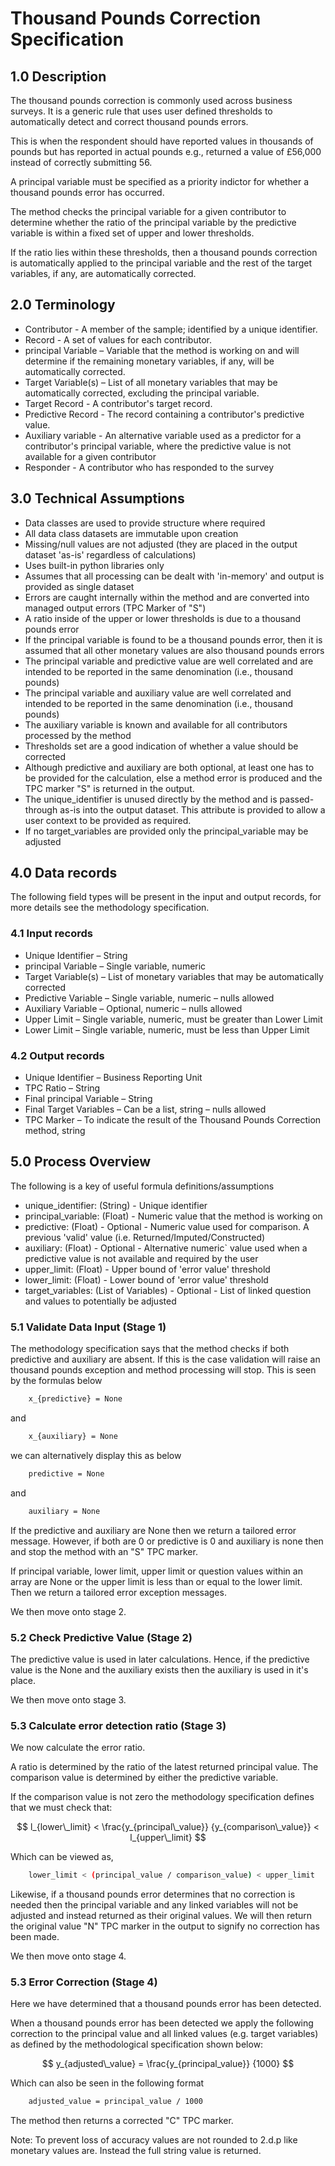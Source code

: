 # Thousand Pounds Correction Specification

## 1.0 Description

The thousand pounds correction is commonly used across business surveys.
It is a generic rule that uses user defined thresholds to automatically
detect and correct thousand pounds errors.

This is when the respondent should have reported values in thousands of
pounds but has reported in actual pounds e.g., returned a value of
£56,000 instead of correctly submitting 56.

A principal variable must be specified as a priority indictor for whether
a thousand pounds error has occurred.

The method checks the principal variable for a given contributor to
determine whether the ratio of the principal variable by the predictive
variable is within a fixed set of upper and lower thresholds.

If the ratio lies within these thresholds, then a thousand pounds
correction is automatically applied to the principal variable and the rest
of the target variables, if any, are automatically corrected.

## 2.0 Terminology

* Contributor - A member of the sample; identified by a unique identifier.
* Record - A set of values for each contributor.
* principal Variable – Variable that the method is working on and will
determine if the remaining monetary variables, if any, will be
automatically corrected.
* Target Variable(s) – List of all monetary variables that may be
automatically corrected, excluding the principal variable.
* Target Record - A contributor's target record.
* Predictive Record - The record containing a contributor's predictive value.
* Auxiliary variable - An alternative variable used as a predictor for a
contributor's principal variable, where the predictive value is not available
for a given contributor
* Responder - A contributor who has responded to the survey

## 3.0 Technical Assumptions

* Data classes are used to provide structure where required
* All data class datasets are immutable upon creation
* Missing/null values are not adjusted (they are placed in the output dataset
'as-is' regardless of calculations)
* Uses built-in python libraries only
* Assumes that all processing can be dealt with 'in-memory' and output is
provided as single dataset
* Errors are caught internally within the method and are converted into managed
output errors (TPC Marker of "S")
* A ratio inside of the upper or lower thresholds is due to a thousand
pounds error
* If the principal variable is found to be a thousand pounds error, then it is
assumed that all other monetary values are also thousand pounds errors
* The principal variable and predictive value are well correlated and are
intended to be reported in the same denomination (i.e., thousand pounds)
* The principal variable and auxiliary value are well correlated and intended
to be reported in the same denomination (i.e., thousand pounds)
* The auxiliary variable is known and available for all contributors processed
by the method
* Thresholds set are a good indication of whether a value should be corrected
* Although predictive and auxiliary are both optional, at least one has to be
provided for the calculation, else a method error is produced and the TPC
marker "S" is returned in the output.
* The unique_identifier is unused directly by the method and is passed-through
as-is into the output dataset. This attribute is provided to allow a user
context to be provided as required.
* If no target_variables are provided only the principal_variable may
be adjusted

## 4.0 Data records

The following field types will be present in the input and
output records, for more details see the methodology specification.

### 4.1 Input records

* Unique Identifier – String
* principal Variable – Single variable, numeric
* Target Variable(s) – List of monetary variables that may be automatically corrected
* Predictive Variable – Single variable, numeric – nulls allowed
* Auxiliary Variable – Optional, numeric – nulls allowed
* Upper Limit – Single variable, numeric, must be greater than Lower Limit
* Lower Limit – Single variable, numeric, must be less than Upper Limit

### 4.2 Output records

* Unique Identifier – Business Reporting Unit
* TPC Ratio – String
* Final principal Variable – String
* Final Target Variables – Can be a list, string – nulls allowed
* TPC Marker – To indicate the result of the Thousand Pounds Correction
method, string

## 5.0 Process Overview

The following is a key of useful formula definitions/assumptions

* unique_identifier: (String) - Unique identifier
* principal_variable: (Float) - Numeric value that the method is working on
* predictive: (Float) - Optional - Numeric value used for comparison.
A previous 'valid' value (i.e. Returned/Imputed/Constructed)
* auxiliary: (Float) - Optional - Alternative numeric` value used when
a predictive value is not available and required by the user
* upper_limit: (Float) - Upper bound of 'error value' threshold
* lower_limit: (Float) - Lower bound of 'error value' threshold
* target_variables: (List of Variables) - Optional - List of linked
question and values to potentially be adjusted

### 5.1 Validate Data Input (Stage 1)

The methodology specification says that the method checks if
both predictive and auxiliary are absent. If this is the case validation
will raise an thousand pounds exception
and method processing will stop. This is seen by the formulas below

```bash
    x_{predictive} = None
```

and

```bash
    x_{auxiliary} = None
```

we can alternatively display this as below

```bash
    predictive = None
```

and

```bash
    auxiliary = None
```

If the predictive and auxiliary are None then we return a tailored
error message. However, if both are 0 or predictive is 0 and
auxiliary is none then and stop the method with an "S" TPC marker.

If principal variable, lower limit, upper limit or question values
within an array are None or the upper limit is less than or equal to
the lower limit. Then we return a tailored error exception messages.

We then move onto stage 2.

### 5.2 Check Predictive Value (Stage 2)

The predictive value is used in later calculations. Hence, if the
predictive value is the None and the auxiliary exists then the auxiliary
is used in it's place.

We then move onto stage 3.

### 5.3 Calculate error detection ratio (Stage 3)

We now calculate the error ratio.

A ratio is determined by the ratio of the latest returned principal value.
The comparison value is determined by either the predictive variable.

If the comparison value is not zero the methodology specification defines
that we must check that:

$$ l_{lower\_limit} < \frac{y_{principal\_value}}
{y_{comparison\_value}} < l_{upper\_limit}
$$

Which can be viewed as,

```bash
    lower_limit < (principal_value / comparison_value) < upper_limit
```

Likewise, if a thousand pounds error determines that no correction
is needed then the principal variable and any linked variables will
not be adjusted and instead returned as their original values.
We will then return the original value "N" TPC marker in the output
to signify no correction has been made.

We then move onto stage 4.

### 5.3 Error Correction (Stage 4)

Here we have determined that a thousand pounds error has been detected.

When a thousand pounds error has been detected we apply the following
correction to the principal value and all linked values (e.g. target variables)
as defined by the methodological specification shown below:

$$ y_{adjusted\_value} = \frac{y_{principal_value}}
{1000}
$$

Which can also be seen in the following format

```bash
    adjusted_value = principal_value / 1000
```

The method then returns a corrected "C" TPC marker.

Note: To prevent loss of accuracy values are not rounded to 2.d.p
like monetary values are. Instead the full string value is returned.
